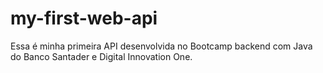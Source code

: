 # my-first-web-api
Essa é minha primeira API desenvolvida no Bootcamp backend com Java do Banco Santader e Digital Innovation One.
